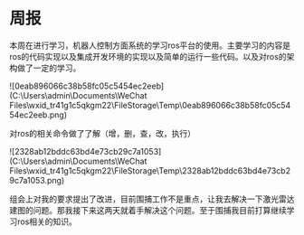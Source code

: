 # 周报

​    本周在进行学习，机器人控制方面系统的学习ros平台的使用。主要学习的内容是ros的代码实现以及集成开发环境的实现以及简单的运行一些代码。以及对ros的架构做了一定的学习。

![0eab896066c38b58fc05c5454ec2eeb](C:\Users\admin\Documents\WeChat Files\wxid_tr41g1c5qkgm22\FileStorage\Temp\0eab896066c38b58fc05c5454ec2eeb.png)

  对ros的相关命令做了了解（增，删，查，改，执行）

![2328ab12bddc63bd4e73cb29c7a1053](C:\Users\admin\Documents\WeChat Files\wxid_tr41g1c5qkgm22\FileStorage\Temp\2328ab12bddc63bd4e73cb29c7a1053.png)

   组会上对我的要求提出了改进，目前围捕工作不是重点，让我去解决一下激光雷达建图的问题。那我接下来这两天就着手解决这个问题。至于围捕我目前打算继续学习ros相关的知识。

